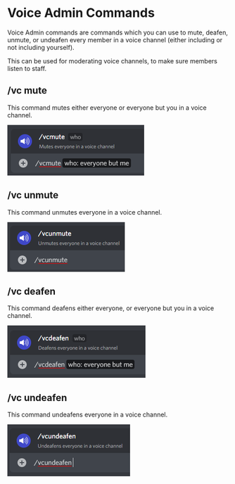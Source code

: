 # Voice Admin Commands

Voice Admin commands are commands which you can use to mute, deafen, unmute, or undeafen every member in a voice channel (either including or not including yourself).

This can be used for moderating voice channels, to make sure members listen to staff.

## /vc mute

This command mutes either everyone or everyone but you in a voice channel.

![vc mute command](<../../.gitbook/assets/image (16).png>)

## /vc unmute

This command unmutes everyone in a voice channel.

![vcunmute command](<../../.gitbook/assets/image (8).png>)

## /vc deafen

This command deafens either everyone, or everyone but you in a voice channel.

![vcdeafen command](<../../.gitbook/assets/image (2).png>)

## /vc undeafen

This command undeafens everyone in a voice channel.

![vcundeafen command](<../../.gitbook/assets/image (24).png>)
